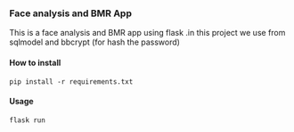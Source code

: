 ### Face analysis and BMR App  
This is a  face analysis and BMR app using flask .in this project we use from sqlmodel and bbcrypt (for hash the password) 
#### How to install  
```
pip install -r requirements.txt
```
#### Usage  
```
flask run
```
